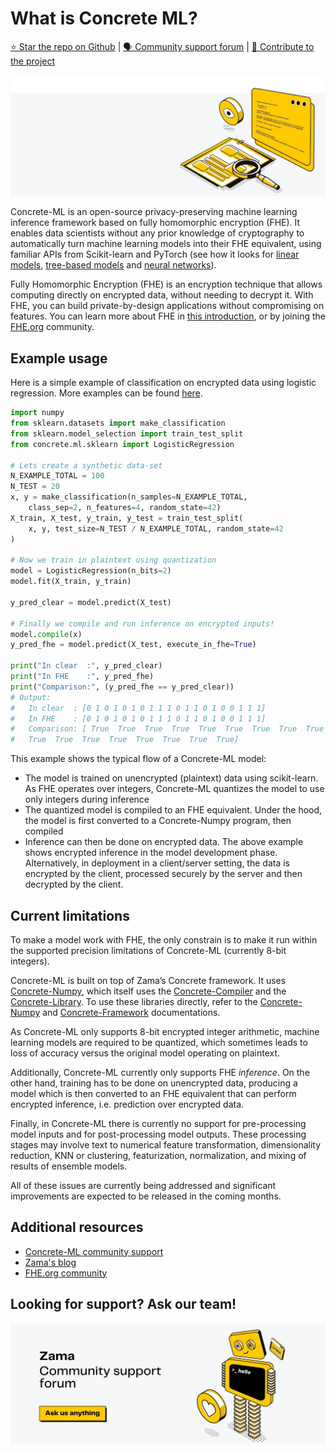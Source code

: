 # What is Concrete ML?

[⭐️ Star the repo on Github](https://github.com/zama-ai/concrete-ml) | [🗣 Community support forum](https://community.zama.ai/c/concrete-ml/8) | [📁 Contribute to the project](https://github.com/zama-ai/concrete-ml/blob/main/docs/dev/howto/contributing.md)

![](.gitbook/assets/zama_docs_intro.jpg)

Concrete-ML is an open-source privacy-preserving machine learning inference framework based on fully homomorphic encryption (FHE). It enables data scientists without any prior knowledge of cryptography to automatically turn machine learning models into their FHE equivalent, using familiar APIs from Scikit-learn and PyTorch (see how it looks for [linear models](built-in-models/linear.md), [tree-based models](built-in-models/tree.md) and [neural networks](built-in-models/neural-networks.md)).

Fully Homomorphic Encryption (FHE) is an encryption technique that allows computing directly on encrypted data, without needing to decrypt it. With FHE, you can build private-by-design applications without compromising on features. You can learn more about FHE in [this introduction](https://www.zama.ai/post/tfhe-deep-dive-part-1), or by joining the [FHE.org](https://fhe.org) community.

## Example usage

Here is a simple example of classification on encrypted data using logistic regression. More examples can be found [here](built-in-models/ml_examples.md).

```python
import numpy
from sklearn.datasets import make_classification
from sklearn.model_selection import train_test_split
from concrete.ml.sklearn import LogisticRegression

# Lets create a synthetic data-set
N_EXAMPLE_TOTAL = 100
N_TEST = 20
x, y = make_classification(n_samples=N_EXAMPLE_TOTAL,
    class_sep=2, n_features=4, random_state=42)
X_train, X_test, y_train, y_test = train_test_split(
    x, y, test_size=N_TEST / N_EXAMPLE_TOTAL, random_state=42
)

# Now we train in plaintext using quantization
model = LogisticRegression(n_bits=2)
model.fit(X_train, y_train)

y_pred_clear = model.predict(X_test)

# Finally we compile and run inference on encrypted inputs!
model.compile(x)
y_pred_fhe = model.predict(X_test, execute_in_fhe=True)

print("In clear  :", y_pred_clear)
print("In FHE    :", y_pred_fhe)
print("Comparison:", (y_pred_fhe == y_pred_clear))
# Output:
#   In clear  : [0 1 0 1 0 1 0 1 1 1 0 1 1 0 1 0 0 1 1 1]
#   In FHE    : [0 1 0 1 0 1 0 1 1 1 0 1 1 0 1 0 0 1 1 1]
#   Comparison: [ True  True  True  True  True  True  True  True  True  True  True  True
#   True  True  True  True  True  True  True  True]
```

This example shows the typical flow of a Concrete-ML model:

- The model is trained on unencrypted (plaintext) data using scikit-learn. As FHE operates over integers, Concrete-ML quantizes the model to use only integers during inference
- The quantized model is compiled to an FHE equivalent. Under the hood, the model is first converted to a Concrete-Numpy program, then compiled
- Inference can then be done on encrypted data. The above example shows encrypted inference in the model development phase. Alternatively, in deployment in a client/server setting, the data is encrypted by the client, processed securely by the server and then decrypted by the client.

## Current limitations

To make a model work with FHE, the only constrain is to make it run within the supported precision limitations of Concrete-ML (currently 8-bit integers).

Concrete-ML is built on top of Zama’s Concrete framework. It uses [Concrete-Numpy](https://github.com/zama-ai/concrete-numpy), which itself uses the [Concrete-Compiler](https://pypi.org/project/concrete-compiler) and the [Concrete-Library](https://docs.zama.ai/concrete). To use these libraries directly, refer to the [Concrete-Numpy](https://docs.zama.ai/concrete-numpy/) and [Concrete-Framework](https://docs.zama.ai/concrete) documentations.

As Concrete-ML only supports 8-bit encrypted integer arithmetic, machine learning models are required to be quantized, which sometimes leads to loss of accuracy versus the original model operating on plaintext.

Additionally, Concrete-ML currently only supports FHE _inference_. On the other hand, training has to be done on unencrypted data, producing a model which is then converted to an FHE equivalent that can perform encrypted inference, i.e. prediction over encrypted data.

Finally, in Concrete-ML there is currently no support for pre-processing model inputs and for post-processing model outputs. These processing stages may involve text to numerical feature transformation, dimensionality reduction, KNN or clustering, featurization, normalization, and mixing of results of ensemble models.

All of these issues are currently being addressed and significant improvements are expected to be released in the coming months.

## Additional resources

- [Concrete-ML community support](https://community.zama.ai/c/concrete-ml/8)
- [Zama's blog](https://www.zama.ai/blog)
- [FHE.org community](https://fhe.org)

## Looking for support? Ask our team!

![](figures/support_zama.jpg)
